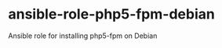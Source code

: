 ansible-role-php5-fpm-debian
============================

Ansible role for installing php5-fpm on Debian
